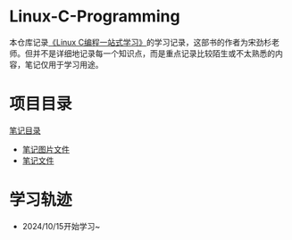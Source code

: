 # Linux-C-Programming
本仓库记录[《Linux C编程一站式学习》](https://www.bookstack.cn/read/linux-c/menu.md)的学习记录，这部书的作者为宋劲杉老师。但并不是详细地记录每一个知识点，而是重点记录比较陌生或不太熟悉的内容，笔记仅用于学习用途。
# 项目目录
[笔记目录](./notes)
* [笔记图片文件](./notes/pic)
* [笔记文件](./notes/Linux-C-note.md)
# 学习轨迹
* 2024/10/15开始学习~

